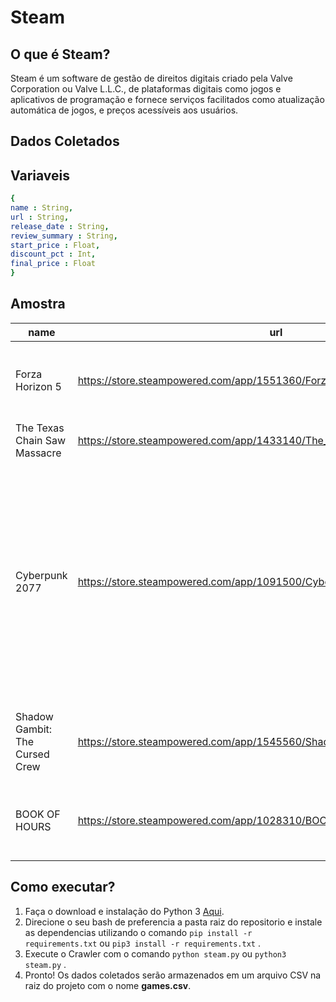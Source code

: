 # **Steam**

## O que é Steam?

Steam é um software de gestão de direitos digitais criado pela Valve Corporation ou Valve L.L.C., de plataformas digitais como jogos e aplicativos de programação e fornece serviços facilitados como atualização automática de jogos, e preços acessíveis aos usuários.

## **Dados Coletados**

## Variaveis

```yaml
{
name : String,
url : String,
release_date : String,
review_summary : String,
start_price : Float,
discount_pct : Int,
final_price : Float
}
```

## Amostra

| name | url | release_date | review_summary | start_price | discount_pct | final_price |
|---|---|---|---|---|---|---|
| Forza Horizon 5 | https://store.steampowered.com/app/1551360/Forza_Horizon_5/ | 8 Nov, 2021 | Very Positive.88% of the 122,978 user reviews for this game are positive. | 59,99€ | -50% | 29,99€ |
| The Texas Chain Saw Massacre | https://store.steampowered.com/app/1433140/The_Texas_Chain_Saw_Massacre/ | 18 Aug, 2023 | ; | 38,99€ | -10% | 35,09€ |
| Cyberpunk 2077 | https://store.steampowered.com/app/1091500/Cyberpunk_2077/ | 9 Dec, 2020 | Very Positive.80% of the 552,029 user reviews for this game are positive...This product has experienced one or more periods of off-topic review activity.  Based on your preferences, the reviews within these periods have been excluded from this product's Review Score. | 59,99€ | -50% | 29,99€ |
| Shadow Gambit: The Cursed Crew | https://store.steampowered.com/app/1545560/Shadow_Gambit_The_Cursed_Crew/ | 17 Aug, 2023 | Very Positive.98% of the 190 user reviews for this game are positive. | 39,99€ | -10% | 35,99€ |
| BOOK OF HOURS | https://store.steampowered.com/app/1028310/BOOK_OF_HOURS/ | 17 Aug, 2023 | Very Positive.97% of the 244 user reviews for this game are positive. | 24,50€ | -10% | 22,05€ |


## Como executar?

1. Faça o download e instalação do Python 3 [Aqui](https://www.python.org/).
2. Direcione o seu bash de preferencia a pasta raiz do repositorio e instale as dependencias utilizando o comando ```pip install -r requirements.txt``` ou ```pip3 install -r requirements.txt``` .
3. Execute o Crawler com o comando ```python steam.py``` ou ```python3 steam.py``` .
4. Pronto! Os dados coletados serão armazenados em um arquivo CSV na raiz do projeto com o nome **games.csv**.

